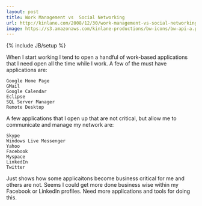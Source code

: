 ```yaml
---
layout: post
title: Work Management vs  Social Networking
url: http://kinlane.com/2008/12/30/work-management-vs-social-networking/
image: https://s3.amazonaws.com/kinlane-productions/bw-icons/bw-api-a.png
---
```

{% include JB/setup %}
When I start working I tend to open a handful of work-based applications that I need open all the time while I work. A few of the must have applications are:

	Google Home Page
	GMail
	Google Calendar
	Eclipse
	SQL Server Manager
	Remote Desktop

A few applications that I open up that are not critical, but allow me to communicate and manage my network are:

	Skype
	Windows Live Messenger
	Yahoo
	Facebook
	Myspace
	LinkedIn
	Twitter

Just shows how some applicaitons become business critical for me and others are not. Seems I could get more done business wise within my Facebook or LinkedIn profiles.
Need more applications and tools for doing this.